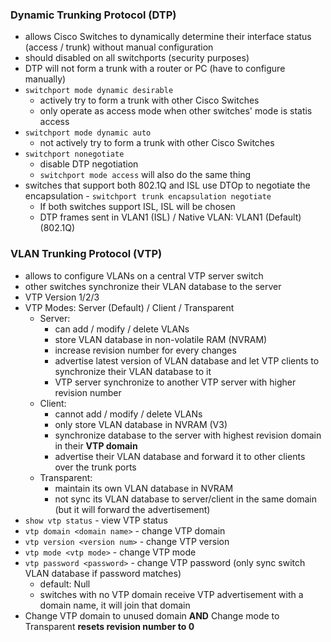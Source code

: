 ### Dynamic Trunking Protocol (DTP)
- allows Cisco Switches to dynamically determine their interface status (access / trunk) without manual configuration
- should disabled on all switchports (security purposes)
- DTP will not form a trunk with a router or PC (have to configure manually)
- `switchport mode dynamic desirable` 
    - actively try to form a trunk with other Cisco Switches
    - only operate as access mode when other switches' mode is statis access
- `switchport mode dynamic auto`
    - not actively try to form a trunk with other Cisco Switches
- `switchport nonegotiate`
    - disable DTP negotiation
    - `switchport mode access` will also do the same thing
- switches that support both 802.1Q and ISL use DTOp to negotiate the encapsulation - `switchport trunk encapsulation negotiate`
    - If both switches support ISL, ISL will be chosen
    - DTP frames sent in VLAN1 (ISL) / Native VLAN: VLAN1 (Default) (802.1Q) 

### VLAN Trunking Protocol (VTP)
- allows to configure VLANs on a central VTP server switch 
- other switches synchronize their VLAN database to the server
- VTP Version 1/2/3
- VTP Modes: Server (Default) / Client / Transparent
    - Server:
        - can add / modify / delete VLANs
        - store VLAN database in non-volatile RAM (NVRAM)
        - increase revision number for every changes
        - advertise latest version of VLAN database and let VTP clients to synchronize their VLAN database to it
        - VTP server synchronize to another VTP server with higher revision number 
    - Client:
        - cannot add / modify / delete VLANs
        - only store VLAN database in NVRAM (V3)
        - synchronize database to the server with highest revision domain in their **VTP domain**
        - advertise their VLAN database and forward it to other clients over the trunk ports
    - Transparent:
        - maintain its own VLAN database in NVRAM
        - not sync its VLAN database to server/client in the same domain (but it will forward the advertisement)
- `show vtp status` - view VTP status
- `vtp domain <domain name>` - change VTP domain 
- `vtp version <version num>` - change VTP version
- `vtp mode <vtp mode>` - change VTP mode
- `vtp password <password>` - change VTP password (only sync switch VLAN database if password matches)
    - default: Null
    - switches with no VTP domain receive VTP advertisement with a domain name, it will join that domain
- Change VTP domain to unused domain **AND** Change mode to Transparent **resets revision number to 0**
